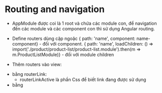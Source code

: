 # Routing and navigation

- AppModule được coi là 1 root và chứa các module con, để navigation đến các module và các component con thì sử dụng
  Angular routing.
- Define routers dùng cặp ngoặc { path: 'name', component: name-component} - đối với component.
  { path: 'name', loadChildren: () => import('./product/product-list/product-list.module').then(m => m.ProductListModule)} - đối với
  module children

- Thêm routers vào view:

* bằng routerLink:
  <a routerLink="/path" routerLinkActive="active"></a>
  - routerLinkActive là phần Css để biết link đang được sử dụng
* bằng
